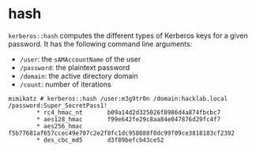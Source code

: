 # hash

`kerberos::hash` computes the different types of Kerberos keys for a given password. It has the following command line arguments:

* `/user`: the `sAMAccountName` of the user
* `/password`: the plaintext password
* `/domain`: the active directory domain
* `/count`: number of iterations

```
mimikatz # kerberos::hash /user:m3g9tr0n /domain:hacklab.local /password:Super_SecretPass1!
        * rc4_hmac_nt       b09a14d2d325026f8986d4a874fbcbc7
        * aes128_hmac       f99e642fe29c8aa84e047876d29fc4f7
        * aes256_hmac       f5b77681af657ccec49e707c2e2f8fc1dc958088f8dc99f09ce3818183cf2392
        * des_cbc_md5       d3f89befcb43ce52
```
